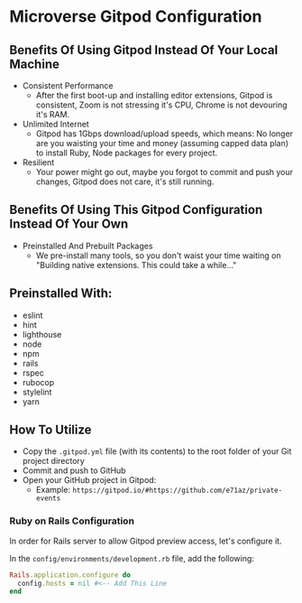 # Microverse Gitpod Configuration

## Benefits Of Using Gitpod Instead Of Your Local Machine

- Consistent Performance
  - After the first boot-up and installing editor extensions, Gitpod is consistent, Zoom is not stressing it's CPU, Chrome is not devouring it's RAM.
- Unlimited Internet
  - Gitpod has 1Gbps download/upload speeds, which means: No longer are you waisting your time and money (assuming capped data plan) to install Ruby, Node packages for every project.
- Resilient
  - Your power might go out, maybe you forgot to commit and push your changes, Gitpod does not care, it's still running.

## Benefits Of Using This Gitpod Configuration Instead Of Your Own

- Preinstalled And Prebuilt Packages
  - We pre-install many tools, so you don't waist your time waiting on "Building native extensions. This could take a while..."

## Preinstalled With:

- eslint
- hint
- lighthouse
- node
- npm
- rails
- rspec
- rubocop
- stylelint
- yarn

## How To Utilize

- Copy the `.gitpod.yml` file (with its contents) to the root folder of your Git project directory
- Commit and push to GitHub
- Open your GitHub project in Gitpod:
  - Example: `https://gitpod.io/#https://github.com/e71az/private-events`

### Ruby on Rails Configuration

In order for Rails server to allow Gitpod preview access, let's configure it.

In the `config/environments/development.rb` file, add the following:

```ruby
Rails.application.configure do
  config.hosts = nil #<-- Add This Line
end
```
